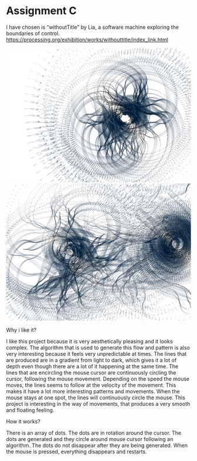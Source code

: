 # Assignment C

I have chosen is “withoutTitle” by Lia, a software machine exploring the boundaries of control.
https://processing.org/exhibition/works/withouttitle/index_link.html

![withoutTitle1.png](withoutTitle1.png)
![withoutTitle2.png](withoutTitle2.png)


Why i like it? 

I like this project because it is very aesthetically pleasing and it looks complex. The algorithm that is used to generate this flow and pattern is also very interesting because it feels very unpredictable at times. The lines that are produced are in a gradient from light to dark, which gives it a lot of depth even though there are a lot of it happening at the same time.  The lines that are encircling the mouse cursor are continuously circling the cursor, following the mouse movement. Depending on the speed the mouse moves, the lines seems to follow at the velocity of the movement. This makes it have a lot more interesting patterns and movements. When the mouse stays at one spot, the lines will continuously circle the mouse. This project is interesting in the way of movements, that produces a very smooth and floating feeling. 

How it works?

There is an array of dots. The dots are in rotation around the cursor. The dots are generated and they circle around mouse cursor following an algorithm. The dots do not disappear after they are being generated. When the mouse is pressed, everything disappears and restarts. 